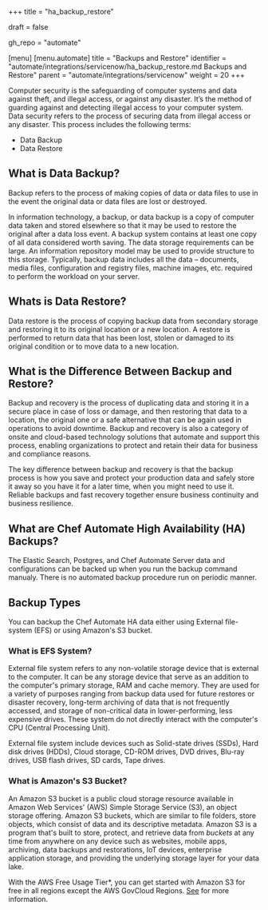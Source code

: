+++
title = "ha_backup_restore"

draft = false

gh_repo = "automate"

[menu]
  [menu.automate]
    title = "Backups and Restore"
    identifier = "automate/integrations/servicenow/ha_backup_restore.md Backups and Restore"
    parent = "automate/integrations/servicenow"
    weight = 20
+++

Computer security is the safeguarding of computer systems and data against theft, and illegal access, or against any disaster. It’s the method of guarding against and detecting illegal access to your computer system. Data security refers to the process of securing data from illegal access or any disaster. This process includes the following terms:

- Data Backup
- Data Restore

## What is Data Backup?

Backup refers to the process of making copies of data or data files to use in the event the original data or data files are lost or destroyed.

In information technology, a backup, or data backup is a copy of computer data taken and stored elsewhere so that it may be used to restore the original after a data loss event. A backup system contains at least one copy of all data considered worth saving. The data storage requirements can be large. An information repository model may be used to provide structure to this storage. Typically, backup data includes all the data – documents, media files, configuration and registry files, machine images, etc. required to perform the workload on your server.

## Whats is Data Restore?

Data restore is the process of copying backup data from secondary storage and restoring it to its original location or a new location. A restore is performed to return data that has been lost, stolen or damaged to its original condition or to move data to a new location.

## What is the Difference Between Backup and Restore?

Backup and recovery is the process of duplicating data and storing it in a secure place in case of loss or damage, and then restoring that data to a location, the original one or a safe alternative that can be again used in operations to avoid downtime. Backup and recovery is also a category of onsite and cloud-based technology solutions that automate and support this process, enabling organizations to protect and retain their data for business and compliance reasons.

The key difference between backup and recovery is that the backup process is how you save and protect your production data and safely store it away so you have it for a later time, when you might need to use it. Reliable backups and fast recovery together ensure business continuity and business resilience.

## What are Chef Automate High Availability (HA) Backups?

The Elastic Search, Postgres, and Chef Automate Server data and configurations can be backed up when you run the backup command manualy. There is no automated backup procedure run on periodic manner.

## Backup Types

You can backup the Chef Automate HA data either using External file-system (EFS) or using Amazon's S3 bucket.

### What is EFS System?

External file system refers to any non-volatile storage device that is external to the computer. It can be any storage device that serve as an addition to the computer's primary storage, RAM and cache memory. They are used for a variety of purposes ranging from backup data used for future restores or disaster recovery, long-term archiving of data that is not frequently accessed, and storage of non-critical data in lower-performing, less expensive drives. These system do not directly interact with the computer's CPU (Central Processing Unit).

External file system include devices such as Solid-state drives (SSDs), Hard disk drives (HDDs), Cloud storage, CD-ROM drives, DVD drives, Blu-ray drives, USB flash drives, SD cards, Tape drives.

### What is Amazon's S3 Bucket?

An Amazon S3 bucket is a public cloud storage resource available in Amazon Web Services' (AWS) Simple Storage Service (S3), an object storage offering. Amazon S3 buckets, which are similar to file folders, store objects, which consist of data and its descriptive metadata. Amazon S3 is a program that's built to store, protect, and retrieve data from *buckets* at any time from anywhere on any device such as websites, mobile apps, archiving, data backups and restorations, IoT devices, enterprise application storage, and providing the underlying storage layer for your data lake.

With the AWS Free Usage Tier*, you can get started with Amazon S3 for free in all regions except the AWS GovCloud Regions. [See](https://aws.amazon.com/s3/) for more information.
